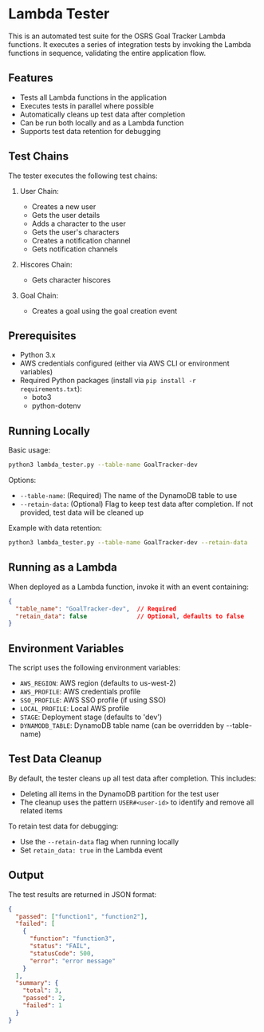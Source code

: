 # Lambda Tester

This is an automated test suite for the OSRS Goal Tracker Lambda functions. It executes a series of integration tests by invoking the Lambda functions in sequence, validating the entire application flow.

## Features

- Tests all Lambda functions in the application
- Executes tests in parallel where possible
- Automatically cleans up test data after completion
- Can be run both locally and as a Lambda function
- Supports test data retention for debugging

## Test Chains

The tester executes the following test chains:

1. User Chain:
   - Creates a new user
   - Gets the user details
   - Adds a character to the user
   - Gets the user's characters
   - Creates a notification channel
   - Gets notification channels

2. Hiscores Chain:
   - Gets character hiscores

3. Goal Chain:
   - Creates a goal using the goal creation event

## Prerequisites

- Python 3.x
- AWS credentials configured (either via AWS CLI or environment variables)
- Required Python packages (install via `pip install -r requirements.txt`):
  - boto3
  - python-dotenv

## Running Locally

Basic usage:
```bash
python3 lambda_tester.py --table-name GoalTracker-dev
```

Options:
- `--table-name`: (Required) The name of the DynamoDB table to use
- `--retain-data`: (Optional) Flag to keep test data after completion. If not provided, test data will be cleaned up

Example with data retention:
```bash
python3 lambda_tester.py --table-name GoalTracker-dev --retain-data
```

## Running as a Lambda

When deployed as a Lambda function, invoke it with an event containing:
```json
{
  "table_name": "GoalTracker-dev",  // Required
  "retain_data": false              // Optional, defaults to false
}
```

## Environment Variables

The script uses the following environment variables:
- `AWS_REGION`: AWS region (defaults to us-west-2)
- `AWS_PROFILE`: AWS credentials profile
- `SSO_PROFILE`: AWS SSO profile (if using SSO)
- `LOCAL_PROFILE`: Local AWS profile
- `STAGE`: Deployment stage (defaults to 'dev')
- `DYNAMODB_TABLE`: DynamoDB table name (can be overridden by --table-name)

## Test Data Cleanup

By default, the tester cleans up all test data after completion. This includes:
- Deleting all items in the DynamoDB partition for the test user
- The cleanup uses the pattern `USER#<user-id>` to identify and remove all related items

To retain test data for debugging:
- Use the `--retain-data` flag when running locally
- Set `retain_data: true` in the Lambda event

## Output

The test results are returned in JSON format:
```json
{
  "passed": ["function1", "function2"],
  "failed": [
    {
      "function": "function3",
      "status": "FAIL",
      "statusCode": 500,
      "error": "error message"
    }
  ],
  "summary": {
    "total": 3,
    "passed": 2,
    "failed": 1
  }
}
``` 